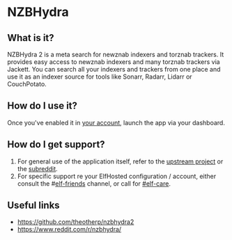 # NZBHydra

## What is it?

NZBHydra 2 is a meta search for newznab indexers and torznab trackers. It provides easy access to newznab indexers and many torznab trackers via Jackett. You can search all your indexers and trackers from one place and use it as an indexer source for tools like Sonarr, Radarr, Lidarr or CouchPotato.

## How do I use it?

Once you've enabled it in [your account](https://elfhosted.com/tenant/apps/0), launch the app via your dashboard.

## How do I get support?

1. For general use of the application itself, refer to the [upstream project](https://github.com/theotherp/nzbhydra2) or the [subreddit](https://www.reddit.com/r/nzbhydra/).
2. For specific support re your ElfHosted configuration / account, either consult the #[elf-friends](https://discord.com/channels/396055506072109067/1118645576884572303) channel, or call for [#elf-care](https://discord.com/channels/396055506072109067/1119478614287712337).

## Useful links

* https://github.com/theotherp/nzbhydra2
* https://www.reddit.com/r/nzbhydra/